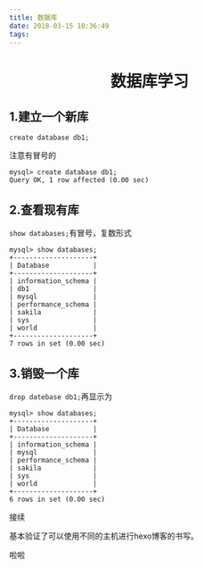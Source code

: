 ```yaml
---
title: 数据库
date: 2018-03-15 10:36:49
tags:
---
```

# <center>数据库学习</center>

## 1.建立一个新库
`create database db1;`

注意有冒号的
```mysql
mysql> create database db1;
Query OK, 1 row affected (0.00 sec)
```

## 2.查看现有库
`show databases;`有冒号，复数形式
```
mysql> show databases;
+--------------------+
| Database           |
+--------------------+
| information_schema |
| db1                |
| mysql              |
| performance_schema |
| sakila             |
| sys                |
| world              |
+--------------------+
7 rows in set (0.00 sec)
```
## 3.销毁一个库

`drop datebase db1;`再显示为
```
mysql> show databases;
+--------------------+
| Database           |
+--------------------+
| information_schema |
| mysql              |
| performance_schema |
| sakila             |
| sys                |
| world              |
+--------------------+
6 rows in set (0.00 sec)
```
接续

基本验证了可以使用不同的主机进行hexo博客的书写。

啦啦







